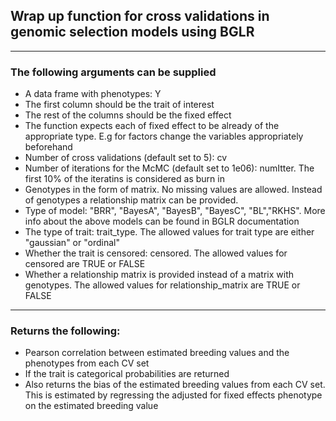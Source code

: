 ## Wrap up function for cross validations in genomic selection models using BGLR

-----------------------------------------

### The following arguments can be supplied

* A data frame with phenotypes: Y
* The first column should be the trait of interest
* The rest of the columns should be the fixed effect
* The function expects each of fixed effect to be already of the appropriate type.
E.g for factors change the variables appropriately beforehand 
* Number of cross validations (default set to 5): cv
* Number of iterations for the McMC (default set to 1e06): numItter. 
The first 10% of the iteratins is considered as burn in  
* Genotypes in the form of matrix. No missing values are allowed.
Instead of genotypes a relationship matrix can be provided. 
* Type of model: "BRR", "BayesA", "BayesB", "BayesC", "BL","RKHS".
More info about the above models can be found in BGLR documentation
* The type of trait: trait_type.
The allowed values for trait type are either "gaussian" or "ordinal"
* Whether the trait is censored: censored.
The allowed values for censored are TRUE or FALSE
* Whether a relationship matrix is provided instead of a matrix with genotypes. 
The allowed values for relationship_matrix are TRUE or FALSE   

-----------------------------------------

### Returns the following:

* Pearson correlation between estimated breeding values and the phenotypes from each CV set
* If the trait is categorical probabilities are returned  
* Also returns the bias of the estimated breeding values from each CV set. This is estimated by regressing
the adjusted for fixed effects phenotype on the estimated breeding value  
